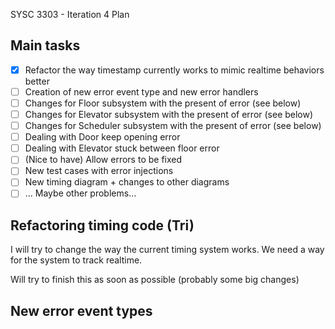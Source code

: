  SYSC 3303 - Iteration 4 Plan 

## Main tasks

- [X] Refactor the way timestamp currently works to mimic realtime behaviors better
- [ ] Creation of new error event type and new error handlers
- [ ] Changes for Floor subsystem with the present of error (see below)
- [ ] Changes for Elevator subsystem with the present of error (see below)
- [ ] Changes for Scheduler subsystem with the present of error (see below)
- [ ] Dealing with Door keep opening error 
- [ ] Dealing with Elevator stuck between floor error
- [ ] (Nice to have) Allow errors to be fixed
- [ ] New test cases with error injections
- [ ] New timing diagram + changes to other diagrams
- [ ] ... Maybe other problems...

## Refactoring timing code (Tri)

I will try to change the way the current timing system works. We need a way for the system to track
realtime.

Will try to finish this as soon as possible (probably some big changes)


## New error event types
